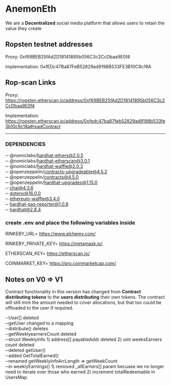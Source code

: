 # AnemonEth
We are a **Decentralized** social media platform that allows users to retain the value they create

## Ropsten testnet addresses

Proxy: 0xf69BEB25fAd2D18141895b056C3c2CcDbaa9E0f4

implementation: 0xfEDc47Ba87FeB52829ad9198B533FE3B10C9c18A

## Rop-scan Links

Proxy: https://ropsten.etherscan.io/address/0xf69BEB25fAd2D18141895b056C3c2CcDbaa9E0f4

Implementation: https://ropsten.etherscan.io/address/0xfedc47ba87feb52829ad9198b533fe3b10c9c18a#readContract
 
 ------------------
### DEPENDENCIES

─ @nomiclabs/hardhat-ethers@2.0.5   
─ @nomiclabs/hardhat-etherscan@3.0.1   
─ @nomiclabs/hardhat-waffle@2.0.3   
─ @openzeppelin/contracts-upgradeable@4.5.2   
─ @openzeppelin/contracts@4.5.0   
─ @openzeppelin/hardhat-upgrades@1.15.0   
─ chai@4.3.6   
─ dotenv@16.0.0   
─ ethereum-waffle@3.4.0   
─ hardhat-gas-reporter@1.0.8   
─ hardhat@2.8.4   

### create .env and place the following variables inside

RINKEBY_URL= https://www.alchemy.com/         

RINKEBY_PRIVATE_KEY= https://metamask.io/   

ETHERSCAN_KEY= https://etherscan.io/      

COINMARKET_KEY= https://pro.coinmarketcap.com/  

## Notes on V0 => V1  
  
Contract functionality in this version has changed from **Contract distributing tokens** to the **users distributing** their own tokens. The contract will still mint the amount needed to cover allocations, but that too could be offloaded to the user if required.   

─User[] deleted   
─getUser changed to a mapping   
─distribute() deletes   
─getWeeklyearnersCount deleted   
─struct WeeklyInfo 1) address[] payableAddr deleted 2) uint weeksEarners count deleted   
─deleted getUser()   
─added GetTotalEarned()   
─renamed getWeeklyInfoArrLength => getWeekCount   
─in weeklyEarnings() 1) removed _allEarners[] param becuase we no longer need to iterate over those who earned 2) increment totalRedeemable in UsersMap
